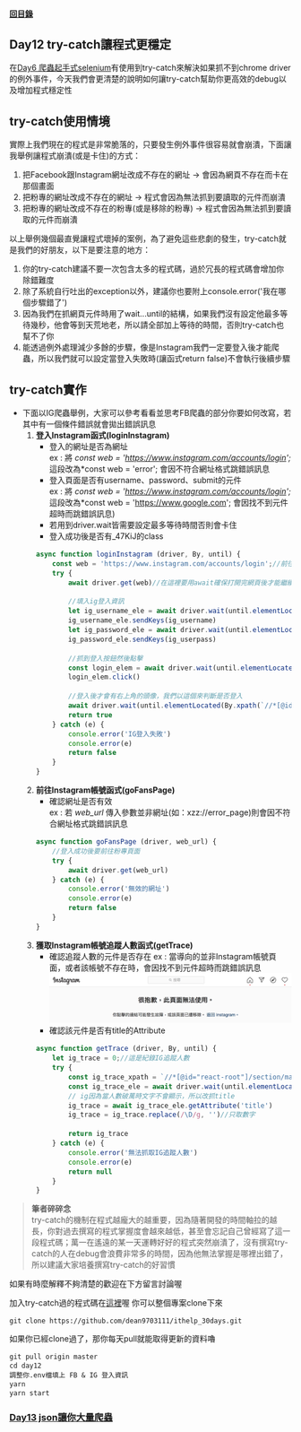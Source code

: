 #### [回目錄](../README.md)
## Day12 try-catch讓程式更穩定

在[Day6 爬蟲起手式selenium](../day6/README.md)有使用到try-catch來解決如果抓不到chrome driver的例外事件，今天我們會更清楚的說明如何讓try-catch幫助你更高效的debug以及增加程式穩定性  

try-catch使用情境
----
實際上我們現在的程式是非常脆落的，只要發生例外事件很容易就會崩潰，下面讓我舉例讓程式崩潰(或是卡住)的方式：  
1. 把Facebook跟Instagram網址改成不存在的網址 &rarr; 會因為網頁不存在而卡在那個畫面
2. 把粉專的網址改成不存在的網址 &rarr; 程式會因為無法抓到要讀取的元件而崩潰
3. 把粉專的網址改成不存在的粉專(或是移除的粉專) &rarr; 程式會因為無法抓到要讀取的元件而崩潰

以上舉例幾個最直覺讓程式壞掉的案例，為了避免這些悲劇的發生，try-catch就是我們的好朋友，以下是要注意的地方：  
1. 你的try-catch建議不要一次包含太多的程式碼，過於冗長的程式碼會增加你除錯難度
2. 除了系統自行吐出的exception以外，建議你也要附上console.error('我在哪個步驟錯了')
3. 因為我們在抓網頁元件時用了wait...until的結構，如果我們沒有設定他最多等待幾秒，他會等到天荒地老，所以請全部加上等待的時間，否則try-catch也幫不了你
4. 能透過例外處理減少多餘的步驟，像是Instagram我們一定要登入後才能爬蟲，所以我們就可以設定當登入失敗時(讓函式return false)不會執行後續步驟

try-catch實作
----
* 下面以IG爬蟲舉例，大家可以參考看看並思考FB爬蟲的部分你要如何改寫，若其中有一個條件錯誤就會拋出錯誤訊息
    1. **登入Instagram函式(loginInstagram)**
        * 登入的網址是否為網址  
            ex : 將 *const web = 'https://www.instagram.com/accounts/login';* 這段改為*const web = 'error'; 會因不符合網址格式跳錯誤訊息
        * 登入頁面是否有username、password、submit的元件  
            ex : 將 *const web = 'https://www.instagram.com/accounts/login';* 這段改為*const web = 'https://www.google.com'; 會因找不到元件超時而跳錯誤訊息)
        * 若用到driver.wait皆需要設定最多等待時間否則會卡住
        * 登入成功後是否有_47KiJ的class
        ```js
        async function loginInstagram (driver, By, until) {
            const web = 'https://www.instagram.com/accounts/login';//前往IG登入頁面
            try {
                await driver.get(web)//在這裡要用await確保打開完網頁後才能繼續動作

                //填入ig登入資訊
                let ig_username_ele = await driver.wait(until.elementLocated(By.css("input[name='username']")), 3000);
                ig_username_ele.sendKeys(ig_username)
                let ig_password_ele = await driver.wait(until.elementLocated(By.css("input[name='password']")), 3000);
                ig_password_ele.sendKeys(ig_userpass)

                //抓到登入按鈕然後點擊
                const login_elem = await driver.wait(until.elementLocated(By.css("button[type='submit']")), 3000)
                login_elem.click()

                //登入後才會有右上角的頭像，我們以這個來判斷是否登入
                await driver.wait(until.elementLocated(By.xpath(`//*[@id="react-root"]//*[contains(@class,"_47KiJ")]`)), 3000)
                return true
            } catch (e) {
                console.error('IG登入失敗')
                console.error(e)
                return false
            }
        }
        ```
    2. **前往Instagram帳號函式(goFansPage)**
        * 確認網址是否有效  
            ex : 若 *web_url* 傳入參數並非網址(如：xzz://error_page)則會因不符合網址格式跳錯誤訊息
        ```js
        async function goFansPage (driver, web_url) {
            //登入成功後要前往粉專頁面
            try {
                await driver.get(web_url)
            } catch (e) {
                console.error('無效的網址')
                console.error(e)
                return false
            }
        }
        ```
    3. **獲取Instagram帳號追蹤人數函式(getTrace)**
        * 確認追蹤人數的元件是否存在
            ex : 當導向的並非Instagram帳號頁面，或者該帳號不存在時，會因找不到元件超時而跳錯誤訊息
            ![image](./article_img/err_instagram.png)
        * 確認該元件是否有title的Attribute
        ```js
        async function getTrace (driver, By, until) {
            let ig_trace = 0;//這是紀錄IG追蹤人數
            try {
                const ig_trace_xpath = `//*[@id="react-root"]/section/main/div/header/section/ul/li[2]/a/span`
                const ig_trace_ele = await driver.wait(until.elementLocated(By.xpath(ig_trace_xpath)), 5000)//我們採取5秒內如果抓不到該元件就跳出的條件    
                // ig因為當人數破萬時文字不會顯示，所以改抓title
                ig_trace = await ig_trace_ele.getAttribute('title')
                ig_trace = ig_trace.replace(/\D/g, '')//只取數字

                return ig_trace
            } catch (e) {
                console.error('無法抓取IG追蹤人數')
                console.error(e)
                return null
            }
        }
        ```


>**筆者碎碎念**  
try-catch的機制在程式越龐大的越重要，因為隨著開發的時間軸拉的越長，你對過去撰寫的程式掌握度會越來越低，甚至會忘記自己曾經寫了這一段程式碼；萬一在遙遠的某一天運轉好好的程式突然崩潰了，沒有撰寫try-catch的人在debug會浪費非常多的時間，因為他無法掌握是哪裡出錯了，所以建議大家培養撰寫try-catch的好習慣

如果有時麼解釋不夠清楚的歡迎在下方留言討論喔    

加入try-catch過的程式碼在[這裡](https://github.com/dean9703111/ithelp_30days/day12)喔
你可以整個專案clone下來  
```
git clone https://github.com/dean9703111/ithelp_30days.git
```
如果你已經clone過了，那你每天pull就能取得更新的資料嚕  
```
git pull origin master
cd day12
調整你.env檔填上 FB & IG 登入資訊
yarn
yarn start
```
### [Day13 json讓你大量爬蟲](../day13/README.md)